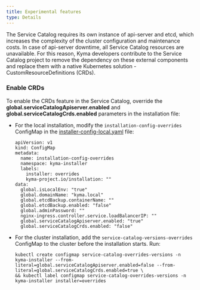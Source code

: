 ```yaml
---
title: Experimental features
type: Details
---
```


The Service Catalog requires its own instance of api-server and etcd, which increases the complexity of the cluster configuration and maintenance costs.
In case of api-server downtime, all Service Catalog resources are unavailable.
For this reason, Kyma developers contribute to the Service Catalog project to remove the dependency on these external components and replace them
with a native Kubernetes solution - CustomResourceDefinitions (CRDs).

### Enable CRDs

To enable the CRDs feature in the Service Catalog, override the **global.serviceCatalogApiserver.enabled** and **global.serviceCatalogCrds.enabled** parameters
in the installation file:
- For the local installation, modify the `installation-config-overrides` ConfigMap in the [installer-config-local.yaml](https://github.com/kyma-project/kyma/blob/master/installation/resources/installer-config-local.yaml.tpl) file:
    ```
    apiVersion: v1
    kind: ConfigMap
    metadata:
      name: installation-config-overrides
      namespace: kyma-installer
      labels:
        installer: overrides
        kyma-project.io/installation: ""
    data:
      global.isLocalEnv: "true"
      global.domainName: "kyma.local"
      global.etcdBackup.containerName: ""
      global.etcdBackup.enabled: "false"
      global.adminPassword: ""
      nginx-ingress.controller.service.loadBalancerIP: ""
      global.serviceCatalogApiserver.enabled: "true"
      global.serviceCatalogCrds.enabled: "false"
    ```
- For the cluster installation, add the `service-catalog-versions-overrides` ConfigMap to the cluster before the installation starts. Run:
    ```
    kubectl create configmap service-catalog-overrides-versions -n kyma-installer --from-literal=global.serviceCatalogApiserver.enabled=false --from-literal=global.serviceCatalogCrds.enabled=true \
    && kubectl label configmap service-catalog-overrides-versions -n kyma-installer installer=overrides
    ```

